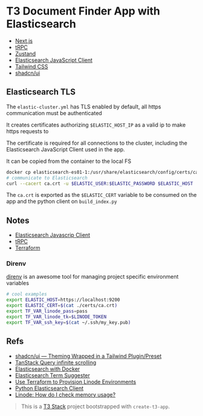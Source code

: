 # T3 Document Finder App with Elasticsearch

- [Next.js](https://nextjs.org)
- [tRPC](https://trpc.io)
- [Zustand](https://zustand-demo.pmnd.rs/)
- [Elasticsearch JavaScript Client](https://www.elastic.co/guide/en/elasticsearch/client/javascript-api/current/index.html)
- [Tailwind CSS](https://tailwindcss.com)
- [shadcn/ui](https://ui.shadcn.com/)

## Elasticsearch TLS

The `elastic-cluster.yml` has TLS enabled by default, all https communication must be authenticated

It creates certificates authorizing `$ELASTIC_HOST_IP` as a valid ip to make https requests to

The certificate is required for all connections to the cluster, including the Elasticsearch JavaScript Client used in the app.

It can be copied from the container to the local FS

```bash
docker cp elasticsearch-es01-1:/usr/share/elasticsearch/config/certs/ca/ca.crt .
# communicate to Elasticsearch
curl --cacert ca.crt -u $ELASTIC_USER:$ELASTIC_PASSWORD $ELASTIC_HOST
```

The `ca.crt` is exported as the `$ELASTIC_CERT` variable to be consumed on the app and the python client on `build_index.py`

## Notes

- [Elasticsearch Javascrip Client](./docs/elasticsearch-js.md)
- [tRPC](./docs/trpc.md)
- [Terraform](./terraform/README.md)

### Direnv

[direnv](https://github.com/direnv/direnv) is an awesome tool for managing project specific environment variables

```bash
# cool examples
export ELASTIC_HOST=https://localhost:9200
export ELASTIC_CERT=$(cat ./certs/ca.crt)
export TF_VAR_linode_pass=pass
export TF_VAR_linode_tk=$LINODE_TOKEN
export TF_VAR_ssh_key=$(cat ~/.ssh/my_key.pub)
```

## Refs

- [shadcn/ui — Theming Wrapped in a Tailwind Plugin/Preset](https://www.youtube.com/watch?v=QJlTWj30krw&t=10s)
- [TanStack Query infinite scrolling](https://tanstack.com/query/v4/docs/react/examples/react/load-more-infinite-scroll)
- [Elasticsearch with Docker](https://www.elastic.co/guide/en/elasticsearch/reference/current/docker.html)
- [Elasticsearch Term Suggester](https://www.elastic.co/guide/en/elasticsearch/reference/current/search-suggesters.html#term-suggester)
- [Use Terraform to Provision Linode Environments ](https://www.linode.com/docs/guides/how-to-build-your-infrastructure-using-terraform-and-linode/)
- [Python Elasticsearch Client](https://elasticsearch-py.readthedocs.io/en/v7.10.1/)
- [Linode: How do I check memory usage?](https://www.linode.com/community/questions/18654/how-do-i-check-memory-usage)

> This is a [T3 Stack](https://create.t3.gg/) project bootstrapped with `create-t3-app`.
